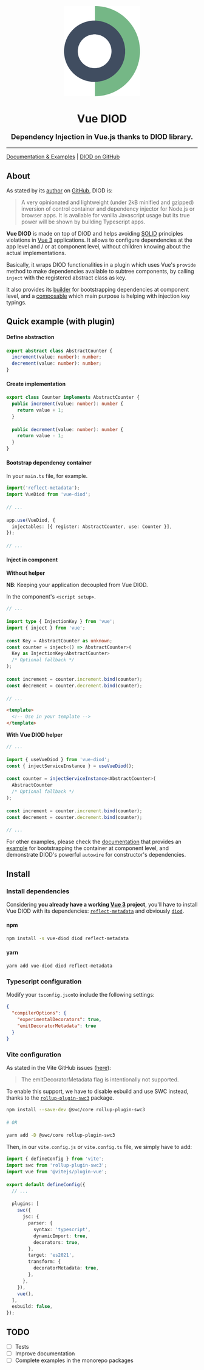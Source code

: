 <p align="center" width="100%">
<img src="https://github.com/benoitlahoz/vue-diod/raw/main/packages/vue-diod/docs/public/logo-vue-diod%40512px.png" width="200" height="237" />

<h1 align="center">Vue DIOD</h1>

<p align="center" style="font-size: 1.3em; font-weight: bold;">Dependency Injection in Vue.js thanks to DIOD library.</p>

---

</p>

[Documentation & Examples](https://benoitlahoz.github.io/vue-diod) | [DIOD on GitHub](https://github.com/artberri/diod)

## About

As stated by its [author](https://github.com/artberri) on [GitHub](https://github.com/artberri/diod), DIOD is:

> A very opinionated and lightweight (under 2kB minified and gzipped) inversion of control container and dependency injector for Node.js or browser apps. It is available for vanilla Javascript usage but its true power will be shown by building Typescript apps.

**Vue DIOD** is made on top of DIOD and helps avoiding [SOLID](https://en.wikipedia.org/wiki/SOLID) principles violations in [Vue 3](https://vuejs.org/) applications. It allows to configure dependencies at the app level and / or at component level, without children knowing about the actual implementations.

Basically, it wraps DIOD functionalities in a plugin which uses Vue's `provide` method to make dependencies available to subtree components, by calling `inject` with the registered abstract class as key.

It also provides its [builder](https://benoitlahoz.github.io/vue-diod/composable-and-builder/builder) for bootstrapping dependencies at component level, and a [composable](https://benoitlahoz.github.io/vue-diod/composable-and-builder/use-vue-diod) which main purpose is helping with injection key typings.

## Quick example (with plugin)

#### Define abstraction

```typescript
export abstract class AbstractCounter {
  increment(value: number): number;
  decrement(value: number): number;
}
```

#### Create implementation

```typescript
export class Counter implements AbstractCounter {
  public increment(value: number): number {
    return value + 1;
  }

  public decrement(value: number): number {
    return value - 1;
  }
}
```

#### Bootstrap dependency container

In your `main.ts` file, for example.

```typescript
import('reflect-metadata');
import VueDiod from 'vue-diod';

// ...

app.use(VueDiod, {
  injectables: [{ register: AbstractCounter, use: Counter }],
});

// ...
```

#### Inject in component

**Without helper**

**NB**: Keeping your application decoupled from Vue DIOD.

In the component's `<script setup>`.

```typescript
// ...

import type { InjectionKey } from 'vue';
import { inject } from 'vue';

const Key = AbstractCounter as unknown;
const counter = inject<() => AbstractCounter>(
  Key as InjectionKey<AbstractCounter>
  /* Optional fallback */
);

const increment = counter.increment.bind(counter);
const decrement = counter.decrement.bind(counter);

// ...
```

```html
<template>
  <!-- Use in your template -->
</template>
```

**With Vue DIOD helper**

```typescript
// ...

import { useVueDiod } from 'vue-diod';
const { injectServiceInstance } = useVueDiod();

const counter = injectServiceInstance<AbstractCounter>(
  AbstractCounter
  /* Optional fallback */
);

const increment = counter.increment.bind(counter);
const decrement = counter.decrement.bind(counter);

// ...
```

For other examples, please check the [documentation](https://benoitlahoz.github.io/vue-diod) that provides an [example](https://benoitlahoz.github.io/vue-diod/examples/storage/introduction) for bootstrapping the container at component level, and demonstrate DIOD's powerful `autowire` for constructor's dependencies.

## Install

### Install dependencies

Considering **you already have a working [Vue 3](https://vuejs.org/) project**, you'll have
to install Vue DIOD with its dependencies:
[`reflect-metadata`](https://www.npmjs.com/package/reflect-metadata)
and obviously [`diod`](https://www.npmjs.com/package/diod).

#### npm

```sh
npm install -s vue-diod diod reflect-metadata
```

#### yarn

```sh
yarn add vue-diod diod reflect-metadata
```

### Typescript configuration

Modify your `tsconfig.json`to include the following settings:

```json
{
  "compilerOptions": {
    "experimentalDecorators": true,
    "emitDecoratorMetadata": true
  }
}
```

### Vite configuration

As stated in the Vite GitHub issues
([here](https://github.com/evanw/esbuild/issues/257#issuecomment-658053616)):

> The emitDecoratorMetadata flag is intentionally not supported.

To enable this support, we have to disable esbuild and use SWC instead, thanks
to the
[`rollup-plugin-swc3`](https://www.npmjs.com/package/rollup-plugin-swc3/v/0.3.0)
package.

```sh
npm install --save-dev @swc/core rollup-plugin-swc3

# OR

yarn add -D @swc/core rollup-plugin-swc3
```

Then, in our `vite.config.js` or `vite.config.ts` file, we simply have to add:

```typescript
import { defineConfig } from 'vite';
import swc from 'rollup-plugin-swc3';
import vue from '@vitejs/plugin-vue';

export default defineConfig({
  // ...

  plugins: [
    swc({
      jsc: {
        parser: {
          syntax: 'typescript',
          dynamicImport: true,
          decorators: true,
        },
        target: 'es2021',
        transform: {
          decoratorMetadata: true,
        },
      },
    }),
    vue(),
  ],
  esbuild: false,
});
```

## TODO

- [ ] Tests
- [ ] Improve documentation
- [ ] Complete examples in the monorepo packages
